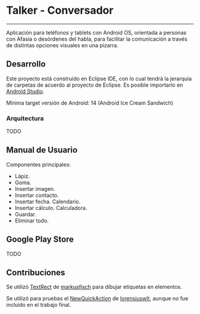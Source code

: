 # Talker - Conversador
--------------

Aplicación para teléfonos y tablets con Android OS, orientada a personas con Afasia o desórdenes del habla, para facilitar la comunicación a través de distintas opciones visuales en una pizarra.

## Desarrollo

Este proyecto está construído en Eclipse IDE, con lo cual tendrá la jerarquía de carpetas de acuerdo al proyecto de Eclipse. Es posible importarlo en [Android Studio](https://developer.android.com/sdk/index.html).

Mínima target versión de Android: 14 (Android Ice Cream Sandwich)

### Arquitectura
TODO

## Manual de Usuario

Componentes principales:

* Lápiz.
* Goma.
* Insertar imagen.
* Insertar contacto.
* Insertar fecha. Calendario.
* Insertar cálculo. Calculadora.
* Guardar.
* Eliminar todo.


## Google Play Store
TODO
	
## Contribuciones

Se utilizó [TextRect](https://gist.github.com/markusfisch/2655909) de [markusfisch](https://gist.github.com/markusfisch/) para dibujar etiquetas en elementos.

Se utilizó para pruebas el [NewQuickAction](https://github.com/lorensiuswlt/NewQuickAction) de [lorensiuswlt](https://github.com/lorensiuswlt), aunque no fue incluído en el trabajo final.
